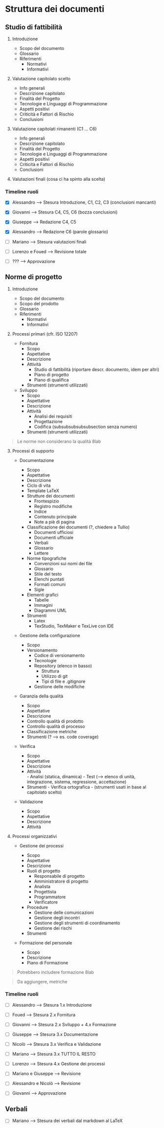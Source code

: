 # Struttura dei documenti

## Studio di fattibilità

1. Introduzione
	- Scopo del documento
	- Glossario
	- Riferimenti
		- Normativi
		- Informativi

2. Valutazione capitolato scelto
	- Info generali
	- Descrizione capitolato
	- Finalità del Progetto
	- Tecnologie e Linguaggi di Programmazione
	- Aspetti positivi
	- Criticità e Fattori di Rischio
	- Conclusioni

3. Valutazione capitolati rimanenti (C1 ... C6)
	- Info generali
	- Descrizione capitolato
	- Finalità del Progetto
	- Tecnologie e Linguaggi di Programmazione
	- Aspetti positivi
	- Criticità e Fattori di Rischio
	- Conclusioni

4. Valutazioni finali (cosa ci ha spinto alla scelta)


### Timeline ruoli

- [x] Alessandro --> Stesura Introduzione, C1, C2, C3 (conclusioni mancanti)
- [x] Giovanni --> Stesura C4, C5, C6 (bozza conclusioni)
- [x] Giuseppe --> Redazione C4, C5
- [x] Alessandro --> Redazione C6 (parole glossario)
- [ ] Mariano --> Stesura valutazioni finali
- [ ] Lorenzo e Foued --> Revisione totale
- [ ] ??? --> Approvazione



## Norme di progetto

1.	Introduzione
	-	Scopo del documento
	-	Scopo del prodotto
	-	Glossario
	-	Riferimenti
		-	Normativi
		-	Informativi

2.	Processi primari (cfr. ISO 12207)
	-	Fornitura
		-	Scopo
		-	Aspettative
		-	Descrizione
		-	Attività
			-	Studio di fattibilità (riportare descr. documento, idem per altri)
			-	Piano di progetto
			-	Piano di qualifica
		-	Strumenti (strumenti utilizzati)
	-	Sviluppo
		-	Scopo
		-	Aspettative
		-	Descrizione
		-	Attività
			-	Analisi dei requisiti
			-	Progettazione
			-	Codifica (subsubsubsubsubsection senza numero)
		-	Strumenti (strumenti utilizzati)
		
> Le norme non considerano la qualità 8lab

3.	Processi di supporto
	-	Documentazione
		-	Scopo
		-	Aspettative
		-	Descrizione
		-	Ciclo di vita
		-	Template LaTeX
		-	Strutture dei documenti
			-	Frontespizio
			-	Registro modifiche
			-	Indice
			-	Contenuto principale
			-	Note a piè di pagina
		-	Classificazione dei documenti (?, chiedere a Tullio)
			-	Documenti ufficiosi
			-	Documenti ufficiale
			- 	Verbali
			-	Glossario
			- 	Lettere 
		-	Norme tipografiche
			-	Convenzioni sui nomi dei file
			-	Glossario
			-	Stile del testo
			-	Elenchi puntati
			-	Formati comuni
			-	Sigle
		-	Elementi grafici
			-	Tabelle
			-	Immagini
			-	Diagrammi UML
		-	Strumenti
			-	Latex
			- 	TexStudio, TexMaker e TexLive con IDE
	-	Gestione della configurazione
		-	Scopo
		-	Versionamento
			-	Codice di versionamento
			-	Tecnologie
			-	Repository (elenco in basso)
				-	Struttura
				-	Utilizzo di git
				-	Tipi di file e .gitignore
			-	Gestione delle modifiche
	-	Garanzia della qualità
		-	Scopo
		-	Aspettative
		-	Descrizione
		-	Controllo qualità di prodotto
		- 	Controllo qualità di processo
		-	Classificazione metriche
		-	Strumenti (? --> es. code coverage)
	-	Verifica
		-	Scopo
		-	Aspettative	
		-	Descrizione
		-	Attività	
				- 	Analisi (statica, dinamica)
				- 	Test (--> elenco di unità, integrazione, sistema, regressione, accettazione)
		-	Strumenti
				- 	Verifica ortografica
				- 	(strumenti usati in base al capitolato scelto)
	
	-	Validazione
		-	Scopo
		- 	Aspettative
		- 	Descrizione
		-	Attività

4.	Processi organizzativi
	-	Gestione dei processi
		-	Scopo
		-	Aspettative
		-	Descrizione
		-	Ruoli di progetto
			-	Responsabile di progetto
			-	Amministratore di progetto
			-	Analista
			-	Progettista
			-	Programmatore
			-	Verificatore
		- 	Procedure
			- 	Gestione delle comunicazioni
			-	Gestione degli incontri
			- 	Gestione degli strumenti di coordinamento
			-	Gestione dei rischi
		-	Strumenti

	-	Formazione del personale
		-	Scopo
		-	Descrizione
		-	Piano di Formazione

> Potrebbero includere formazione 8lab

> Da aggiungere, metriche


### Timeline ruoli

- [ ] Alessandro --> Stesura 1.x Introduzione
- [ ] Foued --> Stesura 2.x Fornitura
- [ ] Giovanni --> Stesura 2.x Sviluppo + 4.x Formazione
- [ ] Giuseppe --> Stesura 3.x Documentazione
- [ ] Nicolò --> Stesura 3.x Verifica e Validazione
- [ ] Mariano --> Stesura 3.x TUTTO IL RESTO
- [ ] Lorenzo --> Stesura 4.x Gestione dei processi
- [ ] Mariano e Giuseppe --> Revisione
- [ ] Alessandro e Nicolò --> Revisione
- [ ] Giovanni --> Approvazione


## Verbali

- [ ] Mariano --> Stesura dei verbali dal markdown al LaTeX